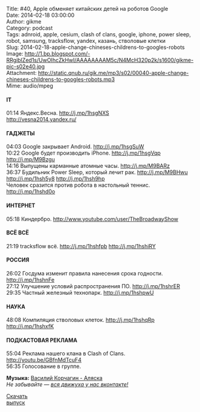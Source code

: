 Title: #40, Apple обменяет китайских детей на роботов Google  
Date: 2014-02-18 03:00:00  
Author: gikme  
Category: podcast  
Tags: adnroid, apple, cesium, clash of clans, google, iphone, power sleep, robot, samsung, tracksflow, yandex, казань, стволовые клетки  
Slug: 2014-02-18-apple-change-chineses-childrens-to-googles-robots  
Image: http://1.bp.blogspot.com/-RRgibIZed1s/UwOIhcZkHwI/AAAAAAAAM5c/N4McH320p2k/s1600/gikme-pic-s02e40.jpg  
Attachment: http://static.qnub.ru/gik.me/mp3/s02/00040-apple-change-chineses-childrens-to-googles-robots.mp3  
Mime: audio/mpeg

#### IT

01:14 Яндекс.Весна. <http://j.mp/1hsgNXS>  
<http://vesna2014.yandex.ru/>

#### ГАДЖЕТЫ

04:03 Google закрывает Android. <http://j.mp/1hsgSuW>  
10:22 Google будет производить iPhone. <http://j.mp/1hsgVqp>  
<http://j.mp/M9Bzgu>  
14:16 Выпущены карманные атомные часы. <http://j.mp/M9BARz>  
36:37 Будильник Power Sleep, который лечит рак. <http://j.mp/M9BHwu>  
<http://j.mp/1hsh5y8> <http://j.mp/1hsh9hp>  
Человек сразится против робота в настольный теннис.  
<http://j.mp/1hshd0o>

#### ИНТЕРНЕТ

05:18 Киндербро. <http://www.youtube.com/user/TheBroadwayShow>

#### ВСЁ ВСЁ

21:19 tracksflow всё. <http://j.mp/1hshfpb> <http://j.mp/1hshiRY>

#### РОССИЯ

26:02 Госдума изменит правила нанесения срока годности.  
<http://j.mp/1hshnFe>  
27:12 Улучшение условий распространения ПО. <http://j.mp/1hshrER>  
29:35 Частный железный технопарк. <http://j.mp/1hshpwU>

#### НАУКА

48:08 Компиляция стволовых клеток. <http://j.mp/1hshqRp>  
<http://j.mp/1hshxfK>

#### ПОДКАСТОВАЯ РЕКЛАМА

55:04 Реклама нашего клана в Clash of Clans.  
<http://youtu.be/GBfnMdTcuF4>  
56:35 Голосование в группе.

**Музыка:** [Василий Корчагин - Аляска](http://vk.com/bacc3)  
*Не забывайте — [вся движуха у нас вконтакте!](http://vk.com/gikme)*

[Скачать  
выпуск](http://static.qnub.ru/gik.me/mp3/s02/00040-apple-change-chineses-childrens-to-googles-robots.mp3)

